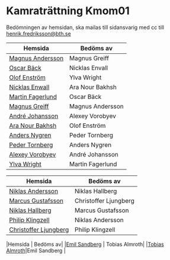 # Kamraträttning Kmom01

Bedömningen av hemsidan, ska mailas till sidansvarig med cc till henrik.fredriksson@bth.se

|Hemsida | Bedöms av|
|---|---|
|[Magnus Andersson](http://magnusandersson.pythonanywhere.com/) | Magnus Greiff|
|[Oscar Bäck](http://www.student.bth.se/~osbb16/dbwebb-kurser/matmod/me/uppgift1/)|Nicklas Envall|
|[Olof Enström](http://www.student.bth.se/~olen16/dbwebb-kurser/matmod/me/uppgift1/)|Ylva Wright|
|[Nicklas Enwall](http://www.student.bth.se/~nien16/dbwebb-kurser/matmod/me/uppgift1/)|Ara Nour Bakhsh|
|[Martin Fagerlund](http://marton.pythonanywhere.com/reports/uppgift1/)|Oscar Bäck|
|[Magnus Greiff](http://www.student.bth.se/~magp16/dbwebb-kurser/matmod/me/uppgift1/uppgift1.html)|Magnus Andersson|
|[André  Johansson](http://andremartinj.pythonanywhere.com/)|Alexey Vorobyev|
|[Ara Nour Bakhsh](http://www.student.bth.se/~arno16/dbwebb-kurser/matmod/me/uppgift1/)|Olof Enström |
|[Anders Nygren](http://www.student.bth.se/~anng15/dbwebb-kurser/matmod/me/redovisa/server/app.cgi/) | Peder Tornberg |
|[Peder Tornberg](http://www.student.bth.se/~peto16/dbwebb-kurser/matmod/me/uppgift1/app.cgi/)| Anders Nygren|
|[Alexey Vorobyev](http://80.78.218.152:1338/)|André Johansson|
|[Ylva Wright](http://www.student.bth.se/~ylwr15/dbwebb-kurser/matmod/me/uppgift1)|Martin Fagerlund|


|Hemsida | Bedöms av|
|---|---|
|[Niklas Andersson](http://www.student.bth.se/~niaa16/dbwebb-kurser/matmod/me/uppgift1/)| Niklas Hallberg|
|[Marcus Gustafsson](http://www.student.bth.se/~magi16/dbwebb-kurser/matmod/me/kmom01/app.cgi/)| Christoffer Ljungberg|
|[Niklas Hallberg](http://www.student.bth.se/~nihf16/dbwebb-kurser/matmod/me/uppgift1/app.cgi/graphs)|Marcus Gustafsson |
|[Philip Klingzell](http://www.student.bth.se/~phkl16/dbwebb-kurser/matmod/me/uppgift1/app.cgi/)|Niklas Andersson|
|[Christoffer Ljungberg](http://www.student.bth.se/~chju16/dbwebb-kurser/matmod/me/redovisa/)| Philip Klingzell|


|Hemsida | Bedöms av|
|[Emil Sandberg](http://www.student.bth.se/~emsa16/dbwebb-kurser/matmod/me/redovisa/app.cgi/uppgift1) | Tobias Almroth|
|[Tobias Almroth](http://www.student.bth.se/~toab16/dbwebb-kurser/matmod/me/redovisa/app.cgi/)|Emil Sandberg |
